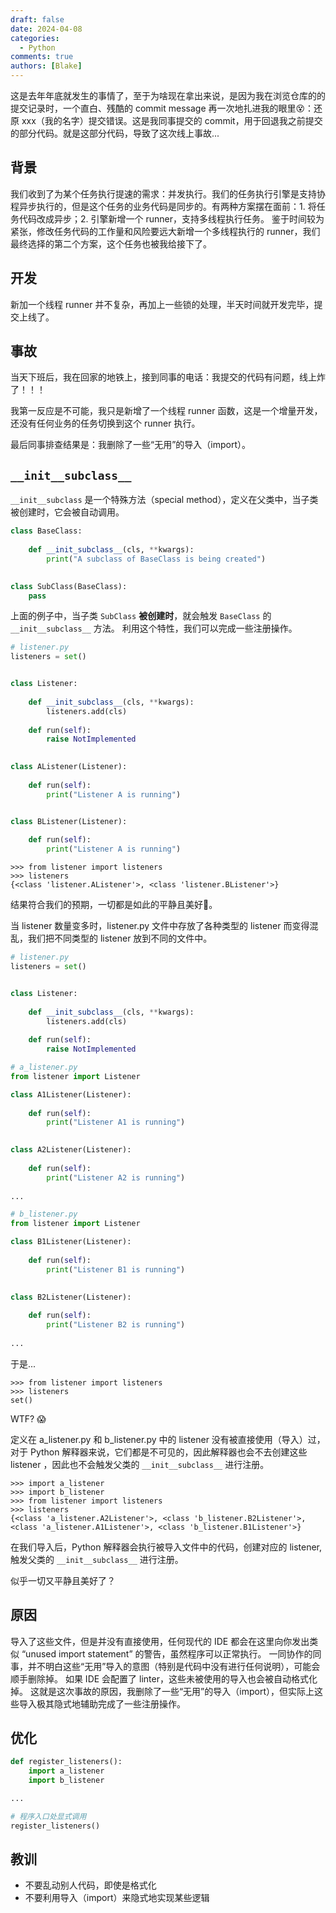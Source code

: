 ```yaml
---
draft: false 
date: 2024-04-08
categories:
  - Python
comments: true
authors: [Blake]
---
```

这是去年年底就发生的事情了，至于为啥现在拿出来说，是因为我在浏览仓库的的提交记录时，一个直白、残酷的 commit message 再一次地扎进我的眼里😵：还原 xxx（我的名字）提交错误。这是我同事提交的 commit，用于回退我之前提交的部分代码。就是这部分代码，导致了这次线上事故...

<!-- more -->
## 背景

我们收到了为某个任务执行提速的需求：并发执行。我们的任务执行引擎是支持协程异步执行的，但是这个任务的业务代码是同步的。有两种方案摆在面前：1. 将任务代码改成异步；2. 引擎新增一个 runner，支持多线程执行任务。 
鉴于时间较为紧张，修改任务代码的工作量和风险要远大新增一个多线程执行的 runner，我们最终选择的第二个方案，这个任务也被我给接下了。

## 开发

新加一个线程 runner 并不复杂，再加上一些锁的处理，半天时间就开发完毕，提交上线了。

## 事故

当天下班后，我在回家的地铁上，接到同事的电话：我提交的代码有问题，线上炸了！！！

我第一反应是不可能，我只是新增了一个线程 runner 函数，这是一个增量开发，还没有任何业务的任务切换到这个 runner 执行。

最后同事排查结果是：我删除了一些“无用”的导入（import）。


## `__init__subclass__`

`__init__subclass` 是一个特殊方法（special method），定义在父类中，当子类被创建时，它会被自动调用。

```python
class BaseClass:
    
    def __init_subclass__(cls, **kwargs):
        print("A subclass of BaseClass is being created")

        
class SubClass(BaseClass):
    pass
```

上面的例子中，当子类 `SubClass` **被创建时**，就会触发 `BaseClass` 的 `__init__subclass__` 方法。
利用这个特性，我们可以完成一些注册操作。

```python
# listener.py
listeners = set()


class Listener: 
    
    def __init_subclass__(cls, **kwargs):
        listeners.add(cls)
        
    def run(self):
        raise NotImplemented
  

class AListener(Listener):
    
    def run(self):
        print("Listener A is running")


class BListener(Listener):
    
    def run(self):
        print("Listener A is running")
```

```shell
>>> from listener import listeners
>>> listeners
{<class 'listener.AListener'>, <class 'listener.BListener'>}
```

结果符合我们的预期，一切都是如此的平静且美好🙏。

当 listener 数量变多时，listener.py 文件中存放了各种类型的 listener 而变得混乱，我们把不同类型的 listener 放到不同的文件中。

```python
# listener.py
listeners = set()


class Listener: 
    
    def __init_subclass__(cls, **kwargs):
        listeners.add(cls)
        
    def run(self):
        raise NotImplemented
```
```python
# a_listener.py
from listener import Listener

class A1Listener(Listener):
    
    def run(self):
        print("Listener A1 is running")
        

class A2Listener(Listener):
    
    def run(self):
        print("Listener A2 is running")
        
...
```
```python
# b_listener.py
from listener import Listener

class B1Listener(Listener):
    
    def run(self):
        print("Listener B1 is running")
        

class B2Listener(Listener):
    
    def run(self):
        print("Listener B2 is running")
        
...
```
于是...

```shell
>>> from listener import listeners
>>> listeners
set()
```
WTF? 😱

定义在 a_listener.py 和 b_listener.py 中的 listener 没有被直接使用（导入）过，对于 Python 解释器来说，它们都是不可见的，因此解释器也会不去创建这些 listener ，因此也不会触发父类的 `__init__subclass__` 进行注册。

```shell
>>> import a_listener
>>> import b_listener
>>> from listener import listeners
>>> listeners
{<class 'a_listener.A2Listener'>, <class 'b_listener.B2Listener'>, <class 'a_listener.A1Listener'>, <class 'b_listener.B1Listener'>}
```
在我们导入后，Python 解释器会执行被导入文件中的代码，创建对应的 listener, 触发父类的 `__init__subclass__` 进行注册。 

似乎一切又平静且美好了？

## 原因
导入了这些文件，但是并没有直接使用，任何现代的 IDE 都会在这里向你发出类似 “unused import statement” 的警告，虽然程序可以正常执行。
一同协作的同事，并不明白这些“无用”导入的意图（特别是代码中没有进行任何说明），可能会顺手删除掉。 如果 IDE 会配置了 linter，这些未被使用的导入也会被自动格式化掉。
这就是这次事故的原因，我删除了一些“无用”的导入（import），但实际上这些导入极其隐式地辅助完成了一些注册操作。


## 优化

```python
def register_listeners():
    import a_listener
    import b_listener

...

# 程序入口处显式调用
register_listeners()
```


## 教训

- 不要乱动别人代码，即使是格式化
- 不要利用导入（import）来隐式地实现某些逻辑


